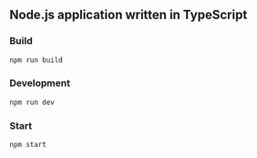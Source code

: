 ## Node.js application written in TypeScript

### Build 

```bash
npm run build
```

### Development

```bash
npm run dev
```

### Start 

```bash
npm start
```

